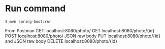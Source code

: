 # Run command
    $ mvn spring-boot:run

From Postman 
GET     localhost:8080/photo/
GET     localhost:8080/photo/{id}
POST    localhost:8080/photo/ JSON raw body
PUT     localhost:8080/photo/{id} and JSON raw body 
DELETE  localhost:8080/photo/{id}

